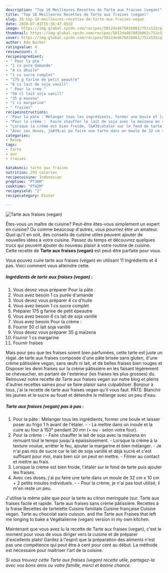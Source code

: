 ```yaml
---
description: "Top 10 Meilleures Recettes de Tarte aux fraises (vegan)"
title: "Top 10 Meilleures Recettes de Tarte aux fraises (vegan)"
slug: 26-top-10-meilleures-recettes-de-tarte-aux-fraises-vegan
date: 2020-07-01T15:38:47.053Z
image: https://img-global.cpcdn.com/recipes/5012de467602b063/751x532cq70/tarte-aux-fraises-vegan-photo-principale-de-la-recette.jpg
thumbnail: https://img-global.cpcdn.com/recipes/5012de467602b063/751x532cq70/tarte-aux-fraises-vegan-photo-principale-de-la-recette.jpg
cover: https://img-global.cpcdn.com/recipes/5012de467602b063/751x532cq70/tarte-aux-fraises-vegan-photo-principale-de-la-recette.jpg
author: Ada Barber
ratingvalue: 4
reviewcount: 5
recipeingredient:
- " Pour la pte "
- "1 cs pure damande"
- "4 cs dhuile"
- "1 cs sucre complet"
- "175 g farine de petit peautre"
- "6 cs lait de soja vanill"
- " Pour la crme "
- "50 cl lait soja vanill"
- "35 g mazena"
- "1 cs margarine"
- " fraises"
recipeinstructions:
- "Pour la pâte : Mélanger tous les ingrédients, former une boule et laisser poser au frigo 1 h avant de l&#39;étaler.  La mettre dans un moule et la cuire au four à 150° pendant 20 mn (+ ou - selon votre four)."
- "Pour la crème :  Faire chauffer le lait de soja avec la maïzena en remuant tout le temps jusqu&#39;à épaississement. Lorsque la crème à la texture voulue, arrêter le feu, ajouter la margarine et bien mélanger. Je n&#39;ai pas mis de sucre car le lait de soja vanillé et déjà sucré et c&#39;est suffisant pour moi, mais bien sûr on peut en mettre. Filmer au contact et mettre au frais."
- "Lorsque la crème est bien froide, l&#39;étaler sur le fond de tarte puis ajouter les fraises."
- "Avec ces doses, j&#39;ai pu faire une tarte dans un moule de 32 cm x 10 cm + 2 petits moules individuels.  Pour la crème, je n&#39;ai pas tout utilisé, il m&#39;en reste un peu."
categories:
- Resep
tags:
- tarte
- aux
- fraises

katakunci: tarte aux fraises 
nutrition: 293 calories
recipecuisine: Indonesian
preptime: "PT36M"
cooktime: "PT42M"
recipeyield: "2"
recipecategory: Dinner

---
```



![Tarte aux fraises (vegan)](https://img-global.cpcdn.com/recipes/5012de467602b063/751x532cq70/tarte-aux-fraises-vegan-photo-principale-de-la-recette.jpg)

Êtes-vous un maître de cuisine? Peut-être êtes-vous simplement un expert en cuisine? Ou comme beaucoup d'autres, vous pourriez être un amateur. Quoi qu'il en soit, des conseils de cuisine utiles peuvent ajouter de nouvelles idées à votre cuisine. Passez du temps et découvrez quelques trucs qui peuvent ajouter du nouveau plaisir à votre routine de cuisine. Cette recette de <strong> Tarte aux fraises (vegan) </strong> est peut-être parfaite pour vous.

<!--inarticleads1-->

Vous pouvez cuire tarte aux fraises (vegan) en utilisant 11 Ingrédients et 4 pas. Voici comment vous atteindre cette.

##### Ingrédients de tarte aux fraises (vegan) :

1. Vous devez vous préparer  Pour la pâte :
1. Vous avez besoin 1 cs purée d&#39;amande
1. Vous devez vous préparer 4 cs d&#39;huile
1. Vous avez besoin 1 cs sucre complet
1. Préparer 175 g farine de petit épeautre
1. Vous avez besoin 6 cs lait de soja vanillé
1. Vous avez besoin  Pour la crème :
1. Fournir 50 cl lait soja vanillé
1. Vous devez vous préparer 35 g maïzena
1. Fournir 1 cs margarine
1. Fournir  fraises


Mais pour peu que les fraises soient bien parfumées, cette tarte est juste un régal..de tarte aux fraises composée d&#39;une pâte brisée sans gluten, d&#39;une crème pâtissière vegan, sans œufs ni lait, et de belles fraises bien rouges et Disposer les demi fraises sur la crème pâtissière en les faisant légèrement se chevaucher, en partant de l&#39;extérieur (les fraises les plus grosses) du. Retrouvez notre recette de Tarte aux fraises vegan sur notre blog et pleins d&#39;autres recettes saines pour se faire plaisir sans culpabiliser. Bonjour à tous, j&#39;ai la recette de tarte aux fraises vegan qu&#39;il vous faut. PÂTE: Blanchir les jaunes et le sucre au fouet et détendre le mélange avec un peu d&#39;eau. 

<!--inarticleads2-->

##### Tarte aux fraises (vegan) pas à pas :

1. Pour la pâte : Mélanger tous les ingrédients, former une boule et laisser poser au frigo 1 h avant de l&#39;étaler. -  - La mettre dans un moule et la cuire au four à 150° pendant 20 mn (+ ou - selon votre four).
1. Pour la crème :  - Faire chauffer le lait de soja avec la maïzena en remuant tout le temps jusqu&#39;à épaississement. - Lorsque la crème à la texture voulue, arrêter le feu, ajouter la margarine et bien mélanger. - Je n&#39;ai pas mis de sucre car le lait de soja vanillé et déjà sucré et c&#39;est suffisant pour moi, mais bien sûr on peut en mettre. - Filmer au contact et mettre au frais.
1. Lorsque la crème est bien froide, l&#39;étaler sur le fond de tarte puis ajouter les fraises.
1. Avec ces doses, j&#39;ai pu faire une tarte dans un moule de 32 cm x 10 cm + 2 petits moules individuels. -  - Pour la crème, je n&#39;ai pas tout utilisé, il m&#39;en reste un peu.


J&#39;utilise la même pâte que pour la tarte au citron meringuée (sur. Tarte aux fraises facile et rapide. Tarte aux fraises sans crème pâtissière. Recettes à la fraise Recettes de tartelette Cuisine familiale Cuisine française Cuisine vegan. Tarte au chocolat sans cuisson. and the Tarte aux Fraises that left me longing to bake a Végétalienne (vegan) version in my own kitchen. 

<!--inarticleads1-->

<p>
Maintenant que vous avez lu la recette de Tarte aux fraises (vegan), c'est le moment pour vous de vous diriger vers la cuisine et de préparer d'excellents plats! Gardez à l'esprit que la préparation des aliments n'est pas une compétence qui peut être à cent pour cent au début. La méthode est nécessaire pour maîtriser l'art de la cuisine.
</p>

<p>
<i>Si vous trouvez cette Tarte aux fraises (vegan) recette utile, partagez-la avec vos bons amis ou votre famille, merci et bonne chance.</i>
</p>
